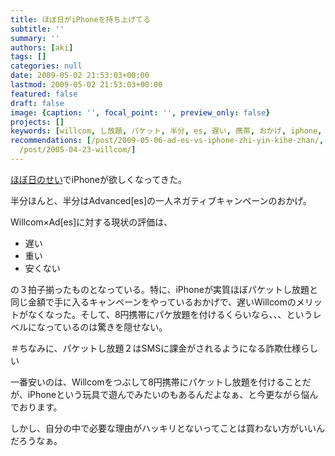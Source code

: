 ```yaml
---
title: ほぼ日がiPhoneを持ち上げてる
subtitle: ''
summary: ''
authors: [aki]
tags: []
categories: null
date: 2009-05-02 21:53:03+00:00
lastmod: 2009-05-02 21:53:03+00:00
featured: false
draft: false
image: {caption: '', focal_point: '', preview_only: false}
projects: []
keywords: [willcom, し放題, パケット, 半分, es, 遅い, 携帯, おかげ, iphone, 金額]
recommendations: [/post/2009-05-06-ad-es-vs-iphone-zhi-yin-kihe-zhan/, /post/2009-05-04-ad-es-wojie-yue-surutameni/,
  /post/2005-04-23-willcom/]
---
```

[ほぼ日のせい](http://www.1101.com/iphone/)でiPhoneが欲しくなってきた。  
  
半分ほんと、半分はAdvanced[es]の一人ネガティブキャンペーンのおかげ。  
  
Willcom×Ad[es]に対する現状の評価は、

- 遅い
- 重い
- 安くない

の３拍子揃ったものとなっている。特に、iPhoneが実質ほぼパケットし放題と同じ金額で手に入るキャンペーンをやっているおかげで、遅いWillcomのメリットがなくなった。そして、8円携帯にパケ放題を付けるくらいなら、、、というレベルになっているのは驚きを隠せない。  
  
＃ちなみに、パケットし放題２はSMSに課金がされるようになる詐欺仕様らしい

一番安いのは、Willcomをつぶして8円携帯にパケットし放題を付けることだが、iPhoneという玩具で遊んでみたいのもあるんだよなぁ、と今更ながら悩んでおります。

しかし、自分の中で必要な理由がハッキリとないってことは買わない方がいいんだろうなぁ。


